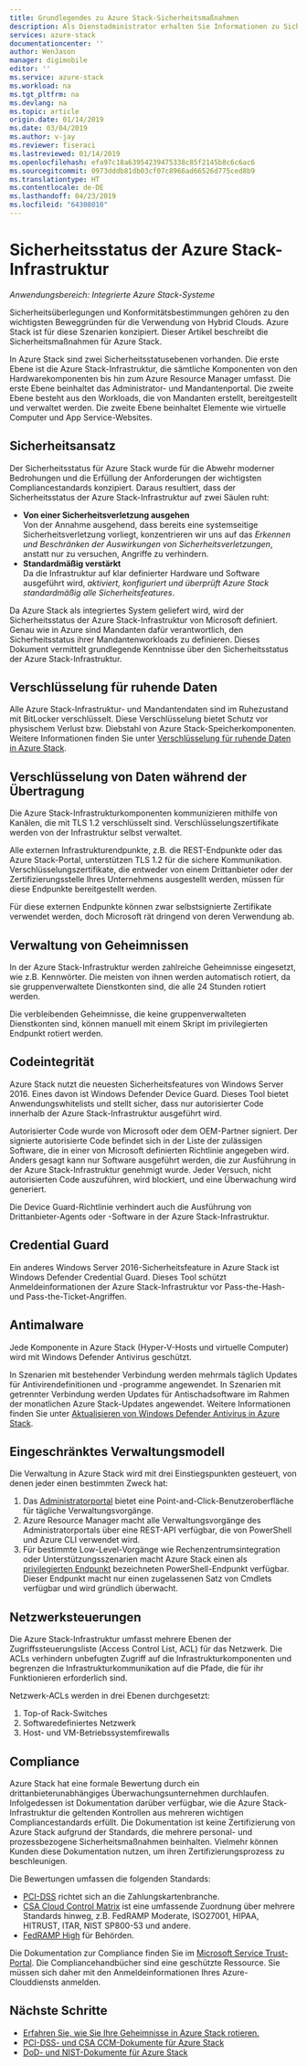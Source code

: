 ```yaml
---
title: Grundlegendes zu Azure Stack-Sicherheitsmaßnahmen
description: Als Dienstadministrator erhalten Sie Informationen zu Sicherheitsmaßnahmen, die auf Azure Stack angewendet werden
services: azure-stack
documentationcenter: ''
author: WenJason
manager: digimobile
editor: ''
ms.service: azure-stack
ms.workload: na
ms.tgt_pltfrm: na
ms.devlang: na
ms.topic: article
origin.date: 01/14/2019
ms.date: 03/04/2019
ms.author: v-jay
ms.reviewer: fiseraci
ms.lastreviewed: 01/14/2019
ms.openlocfilehash: efa97c18a63954239475338c85f2145b8c6c6ac6
ms.sourcegitcommit: 0973dddb81db03cf07c8966ad66526d775ced8b9
ms.translationtype: HT
ms.contentlocale: de-DE
ms.lasthandoff: 04/23/2019
ms.locfileid: "64308010"
---
```

# <a name="azure-stack-infrastructure-security-posture"></a>Sicherheitsstatus der Azure Stack-Infrastruktur

*Anwendungsbereich: Integrierte Azure Stack-Systeme*

Sicherheitsüberlegungen und Konformitätsbestimmungen gehören zu den wichtigsten Beweggründen für die Verwendung von Hybrid Clouds. Azure Stack ist für diese Szenarien konzipiert. Dieser Artikel beschreibt die Sicherheitsmaßnahmen für Azure Stack.

In Azure Stack sind zwei Sicherheitsstatusebenen vorhanden. Die erste Ebene ist die Azure Stack-Infrastruktur, die sämtliche Komponenten von den Hardwarekomponenten bis hin zum Azure Resource Manager umfasst. Die erste Ebene beinhaltet das Administrator- und Mandantenportal. Die zweite Ebene besteht aus den Workloads, die von Mandanten erstellt, bereitgestellt und verwaltet werden. Die zweite Ebene beinhaltet Elemente wie virtuelle Computer und App Service-Websites.

## <a name="security-approach"></a>Sicherheitsansatz

Der Sicherheitsstatus für Azure Stack wurde für die Abwehr moderner Bedrohungen und die Erfüllung der Anforderungen der wichtigsten Compliancestandards konzipiert. Daraus resultiert, dass der Sicherheitsstatus der Azure Stack-Infrastruktur auf zwei Säulen ruht:

 - **Von einer Sicherheitsverletzung ausgehen**  
Von der Annahme ausgehend, dass bereits eine systemseitige Sicherheitsverletzung vorliegt, konzentrieren wir uns auf das *Erkennen und Beschränken der Auswirkungen von Sicherheitsverletzungen*, anstatt nur zu versuchen, Angriffe zu verhindern. 
 - **Standardmäßig verstärkt**  
Da die Infrastruktur auf klar definierter Hardware und Software ausgeführt wird, *aktiviert, konfiguriert und überprüft Azure Stack standardmäßig alle Sicherheitsfeatures*.

Da Azure Stack als integriertes System geliefert wird, wird der Sicherheitsstatus der Azure Stack-Infrastruktur von Microsoft definiert. Genau wie in Azure sind Mandanten dafür verantwortlich, den Sicherheitsstatus ihrer Mandantenworkloads zu definieren. Dieses Dokument vermittelt grundlegende Kenntnisse über den Sicherheitsstatus der Azure Stack-Infrastruktur.

## <a name="data-at-rest-encryption"></a>Verschlüsselung für ruhende Daten
Alle Azure Stack-Infrastruktur- und Mandantendaten sind im Ruhezustand mit BitLocker verschlüsselt. Diese Verschlüsselung bietet Schutz vor physischem Verlust bzw. Diebstahl von Azure Stack-Speicherkomponenten. Weitere Informationen finden Sie unter [Verschlüsselung für ruhende Daten in Azure Stack](azure-stack-security-bitlocker.md).

## <a name="data-in-transit-encryption"></a>Verschlüsselung von Daten während der Übertragung
Die Azure Stack-Infrastrukturkomponenten kommunizieren mithilfe von Kanälen, die mit TLS 1.2 verschlüsselt sind. Verschlüsselungszertifikate werden von der Infrastruktur selbst verwaltet. 

Alle externen Infrastrukturendpunkte, z.B. die REST-Endpunkte oder das Azure Stack-Portal, unterstützen TLS 1.2 für die sichere Kommunikation. Verschlüsselungszertifikate, die entweder von einem Drittanbieter oder der Zertifizierungsstelle Ihres Unternehmens ausgestellt werden, müssen für diese Endpunkte bereitgestellt werden. 

Für diese externen Endpunkte können zwar selbstsignierte Zertifikate verwendet werden, doch Microsoft rät dringend von deren Verwendung ab. 

## <a name="secret-management"></a>Verwaltung von Geheimnissen
In der Azure Stack-Infrastruktur werden zahlreiche Geheimnisse eingesetzt, wie z.B. Kennwörter. Die meisten von ihnen werden automatisch rotiert, da sie gruppenverwaltete Dienstkonten sind, die alle 24 Stunden rotiert werden.

Die verbleibenden Geheimnisse, die keine gruppenverwalteten Dienstkonten sind, können manuell mit einem Skript im privilegierten Endpunkt rotiert werden.

## <a name="code-integrity"></a>Codeintegrität
Azure Stack nutzt die neuesten Sicherheitsfeatures von Windows Server 2016. Eines davon ist Windows Defender Device Guard. Dieses Tool bietet Anwendungswhitelists und stellt sicher, dass nur autorisierter Code innerhalb der Azure Stack-Infrastruktur ausgeführt wird. 

Autorisierter Code wurde von Microsoft oder dem OEM-Partner signiert. Der signierte autorisierte Code befindet sich in der Liste der zulässigen Software, die in einer von Microsoft definierten Richtlinie angegeben wird. Anders gesagt kann nur Software ausgeführt werden, die zur Ausführung in der Azure Stack-Infrastruktur genehmigt wurde. Jeder Versuch, nicht autorisierten Code auszuführen, wird blockiert, und eine Überwachung wird generiert.

Die Device Guard-Richtlinie verhindert auch die Ausführung von Drittanbieter-Agents oder -Software in der Azure Stack-Infrastruktur.

## <a name="credential-guard"></a>Credential Guard
Ein anderes Windows Server 2016-Sicherheitsfeature in Azure Stack ist Windows Defender Credential Guard. Dieses Tool schützt Anmeldeinformationen der Azure Stack-Infrastruktur vor Pass-the-Hash- und Pass-the-Ticket-Angriffen.

## <a name="antimalware"></a>Antimalware
Jede Komponente in Azure Stack (Hyper-V-Hosts und virtuelle Computer) wird mit Windows Defender Antivirus geschützt.

In Szenarien mit bestehender Verbindung werden mehrmals täglich Updates für Antivirendefinitionen und -programme angewendet. In Szenarien mit getrennter Verbindung werden Updates für Antischadsoftware im Rahmen der monatlichen Azure Stack-Updates angewendet. Weitere Informationen finden Sie unter [Aktualisieren von Windows Defender Antivirus in Azure Stack](azure-stack-security-av.md).

## <a name="constrained-administration-model"></a>Eingeschränktes Verwaltungsmodell
Die Verwaltung in Azure Stack wird mit drei Einstiegspunkten gesteuert, von denen jeder einen bestimmten Zweck hat: 
1. Das [Administratorportal](azure-stack-manage-portals.md) bietet eine Point-and-Click-Benutzeroberfläche für tägliche Verwaltungsvorgänge.
2. Azure Resource Manager macht alle Verwaltungsvorgänge des Administratorportals über eine REST-API verfügbar, die von PowerShell und Azure CLI verwendet wird. 
3. Für bestimmte Low-Level-Vorgänge wie Rechenzentrumsintegration oder Unterstützungsszenarien macht Azure Stack einen als [privilegierten Endpunkt](azure-stack-privileged-endpoint.md) bezeichneten PowerShell-Endpunkt verfügbar. Dieser Endpunkt macht nur einen zugelassenen Satz von Cmdlets verfügbar und wird gründlich überwacht.

## <a name="network-controls"></a>Netzwerksteuerungen
Die Azure Stack-Infrastruktur umfasst mehrere Ebenen der Zugriffssteuerungsliste (Access Control List, ACL) für das Netzwerk. Die ACLs verhindern unbefugten Zugriff auf die Infrastrukturkomponenten und begrenzen die Infrastrukturkommunikation auf die Pfade, die für ihr Funktionieren erforderlich sind. 

Netzwerk-ACLs werden in drei Ebenen durchgesetzt:
1.  Top-of Rack-Switches
2.  Softwaredefiniertes Netzwerk
3.  Host- und VM-Betriebssystemfirewalls

## <a name="regulatory-compliance"></a>Compliance

Azure Stack hat eine formale Bewertung durch ein drittanbieterunabhängiges Überwachungsunternehmen durchlaufen. Infolgedessen ist Dokumentation darüber verfügbar, wie die Azure Stack-Infrastruktur die geltenden Kontrollen aus mehreren wichtigen Compliancestandards erfüllt. Die Dokumentation ist keine Zertifizierung von Azure Stack aufgrund der Standards, die mehrere personal- und prozessbezogene Sicherheitsmaßnahmen beinhalten. Vielmehr können Kunden diese Dokumentation nutzen, um ihren Zertifizierungsprozess zu beschleunigen.

Die Bewertungen umfassen die folgenden Standards:

- [PCI-DSS](https://www.pcisecuritystandards.org/pci_security/) richtet sich an die Zahlungskartenbranche.
- [CSA Cloud Control Matrix](https://cloudsecurityalliance.org/group/cloud-controls-matrix/#_overview) ist eine umfassende Zuordnung über mehrere Standards hinweg, z.B. FedRAMP Moderate, ISO27001, HIPAA, HITRUST, ITAR, NIST SP800-53 und andere.
- [FedRAMP High](https://www.fedramp.gov/fedramp-releases-high-baseline/) für Behörden.

Die Dokumentation zur Compliance finden Sie im [Microsoft Service Trust-Portal](https://servicetrust.microsoft.com/ViewPage/Blueprint). Die Compliancehandbücher sind eine geschützte Ressource. Sie müssen sich daher mit den Anmeldeinformationen Ihres Azure-Clouddiensts anmelden.

## <a name="next-steps"></a>Nächste Schritte

- [Erfahren Sie, wie Sie Ihre Geheimnisse in Azure Stack rotieren.](azure-stack-rotate-secrets.md)
- [PCI-DSS- und CSA CCM-Dokumente für Azure Stack](https://servicetrust.microsoft.com/ViewPage/TrustDocuments)
- [DoD- und NIST-Dokumente für Azure Stack](https://servicetrust.microsoft.com/ViewPage/Blueprint)
